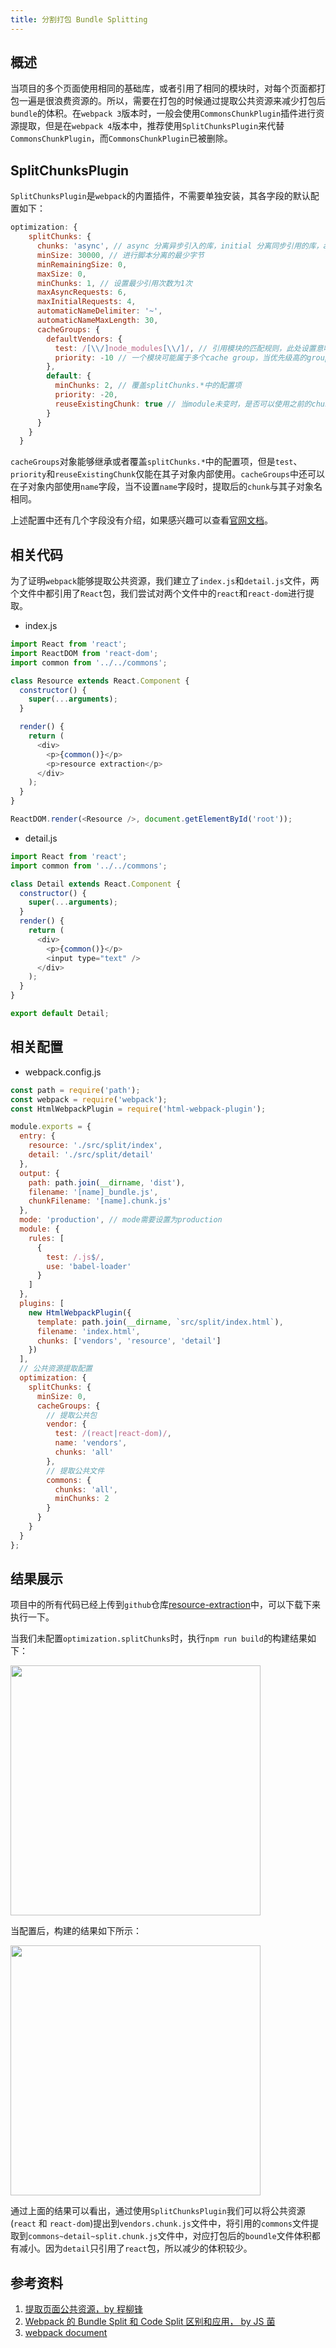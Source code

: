 ```yaml
---
title: 分割打包 Bundle Splitting
---
```


## 概述

当项目的多个页面使用相同的基础库，或者引用了相同的模块时，对每个页面都打包一遍是很浪费资源的。所以，需要在打包的时候通过提取公共资源来减少打包后`bundle`的体积。在`webpack 3`版本时，一般会使用`CommonsChunkPlugin`插件进行资源提取，但是在`webpack 4`版本中，推荐使用`SplitChunksPlugin`来代替`CommonsChunkPlugin`，而`CommonsChunkPlugin`已被删除。

## SplitChunksPlugin

`SplitChunksPlugin`是`webpack`的内置插件，不需要单独安装，其各字段的默认配置如下：

```js
optimization: {
    splitChunks: {
      chunks: 'async', // async 分离异步引入的库，initial 分离同步引用的库，all 分离所有类型的库
      minSize: 30000, // 进行脚本分离的最少字节
      minRemainingSize: 0,
      maxSize: 0,
      minChunks: 1, // 设置最少引用次数为1次
      maxAsyncRequests: 6,
      maxInitialRequests: 4,
      automaticNameDelimiter: '~',
      automaticNameMaxLength: 30,
      cacheGroups: {
        defaultVendors: {
          test: /[\\/]node_modules[\\/]/, // 引用模块的匹配规则，此处设置意味着将node_modules下的所有模块都打包到defaultVendors中。
          priority: -10 // 一个模块可能属于多个cache group，当优先级高的group可以优先选择模块。优先级一样的话，size大的优先被选择。默认值为0
        },
        default: {
          minChunks: 2, // 覆盖splitChunks.*中的配置项
          priority: -20,
          reuseExistingChunk: true // 当module未变时，是否可以使用之前的chunk
        }
      }
    }
  }
```

`cacheGroups`对象能够继承或者覆盖`splitChunks.*`中的配置项，但是`test`、`priority`和`reuseExistingChunk`仅能在其子对象内部使用。`cacheGroups`中还可以在子对象内部使用`name`字段，当不设置`name`字段时，提取后的`chunk`与其子对象名相同。

上述配置中还有几个字段没有介绍，如果感兴趣可以查看[官网文档](https://webpack.js.org/plugins/split-chunks-plugin/)。

## 相关代码

为了证明`webpack`能够提取公共资源，我们建立了`index.js`和`detail.js`文件，两个文件中都引用了`React`包，我们尝试对两个文件中的`react`和`react-dom`进行提取。

- index.js

```js
import React from 'react';
import ReactDOM from 'react-dom';
import common from '../../commons';

class Resource extends React.Component {
  constructor() {
    super(...arguments);
  }

  render() {
    return (
      <div>
        <p>{common()}</p>
        <p>resource extraction</p>
      </div>
    );
  }
}

ReactDOM.render(<Resource />, document.getElementById('root'));
```

- detail.js

```js
import React from 'react';
import common from '../../commons';

class Detail extends React.Component {
  constructor() {
    super(...arguments);
  }
  render() {
    return (
      <div>
        <p>{common()}</p>
        <input type="text" />
      </div>
    );
  }
}

export default Detail;
```

## 相关配置

- webpack.config.js

```js
const path = require('path');
const webpack = require('webpack');
const HtmlWebpackPlugin = require('html-webpack-plugin');

module.exports = {
  entry: {
    resource: './src/split/index',
    detail: './src/split/detail'
  },
  output: {
    path: path.join(__dirname, 'dist'),
    filename: '[name]_bundle.js',
    chunkFilename: '[name].chunk.js'
  },
  mode: 'production', // mode需要设置为production
  module: {
    rules: [
      {
        test: /.js$/,
        use: 'babel-loader'
      }
    ]
  },
  plugins: [
    new HtmlWebpackPlugin({
      template: path.join(__dirname, `src/split/index.html`),
      filename: 'index.html',
      chunks: ['vendors', 'resource', 'detail']
    })
  ],
  // 公共资源提取配置
  optimization: {
    splitChunks: {
      minSize: 0,
      cacheGroups: {
        // 提取公共包
        vendor: {
          test: /(react|react-dom)/,
          name: 'vendors',
          chunks: 'all'
        },
        // 提取公共文件
        commons: {
          chunks: 'all',
          minChunks: 2
        }
      }
    }
  }
};
```

## 结果展示

项目中的所有代码已经上传到`github`仓库[resource-extraction](https://github.com/ThinkBucket/webpack-demo/tree/master/resource-extraction)中，可以下载下来执行一下。

当我们未配置`optimization.splitChunks`时，执行`npm run build`的构建结果如下：

<Img width="400" src="https://cosmos-x.oss-cn-hangzhou.aliyuncs.com/20200321115710.png" />

当配置后，构建的结果如下所示：

<Img width="400" src="https://cosmos-x.oss-cn-hangzhou.aliyuncs.com/20200321120250.png" />

通过上面的结果可以看出，通过使用`SplitChunksPlugin`我们可以将公共资源(`react` 和 `react-dom`)提出到`vendors.chunk.js`文件中，将引用的`commons`文件提取到`commons~detail~split.chunk.js`文件中，对应打包后的`boundle`文件体积都有减小。因为`detail`只引用了`react`包，所以减少的体积较少。

## 参考资料

1. [提取页面公共资源，by 程柳锋](https://time.geekbang.org/course/detail/190-100678)
2. [Webpack 的 Bundle Split 和 Code Split 区别和应用， by JS 菌](https://segmentfault.com/a/1190000017893334)
3. [webpack document](https://webpack.js.org/plugins/split-chunks-plugin/)
